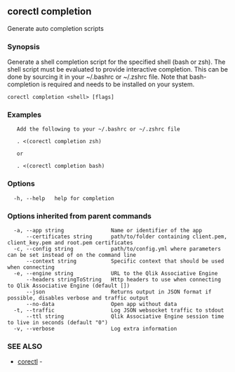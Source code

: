 ## corectl completion

Generate auto completion scripts

### Synopsis

Generate a shell completion script for the specified shell (bash or zsh). The shell script must be evaluated to provide
interactive completion. This can be done by sourcing it in your ~/.bashrc or ~/.zshrc file.
Note that bash-completion is required and needs to be installed on your system.

```
corectl completion <shell> [flags]
```

### Examples

```
   Add the following to your ~/.bashrc or ~/.zshrc file

   . <(corectl completion zsh)

   or

   . <(corectl completion bash)
```

### Options

```
  -h, --help   help for completion
```

### Options inherited from parent commands

```
  -a, --app string               Name or identifier of the app
      --certificates string      path/to/folder containing client.pem, client_key.pem and root.pem certificates
  -c, --config string            path/to/config.yml where parameters can be set instead of on the command line
      --context string           Specific context that should be used when connecting
  -e, --engine string            URL to the Qlik Associative Engine
      --headers stringToString   Http headers to use when connecting to Qlik Associative Engine (default [])
      --json                     Returns output in JSON format if possible, disables verbose and traffic output
      --no-data                  Open app without data
  -t, --traffic                  Log JSON websocket traffic to stdout
      --ttl string               Qlik Associative Engine session time to live in seconds (default "0")
  -v, --verbose                  Log extra information
```

### SEE ALSO

* [corectl](corectl.md)	 - 

